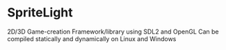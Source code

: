 # SpriteLight
2D/3D Game-creation Framework/library using SDL2 and OpenGL
Can be compiled statically and dynamically on Linux and Windows
